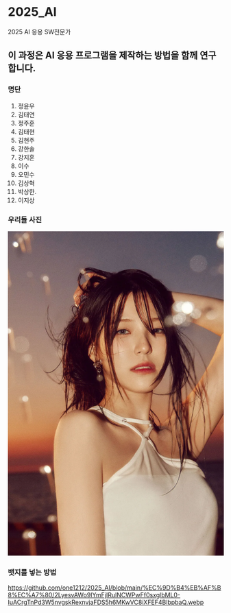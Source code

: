 # 2025_AI
2025 AI 응용 SW전문가
## 이 과정은 AI 응용 프로그램을 제작하는 방법을 함께 연구합니다.
### 명단
1. 정윤우
2. 김태연
3. 정주훈
4. 김태현
5. 김현주
6. 강한솔
7. 강지훈
8. 이수
9. 오민수
10. 김상혁
11. 박상한.
12. 이지상

### 우리들 사진
![이미지 1](이미지/백지헌.webp)

### 뱃지를 넣는 방법
https://github.com/one1212/2025_AI/blob/main/%EC%9D%B4%EB%AF%B8%EC%A7%80/2LyesvAWo9lYmFjIRulNCWPwFf0sxglbML0-IuACrgTnPd3W5nvgskRexnvjaFDS5h6MKwVC8iXFEF4BlbpbaQ.webp
